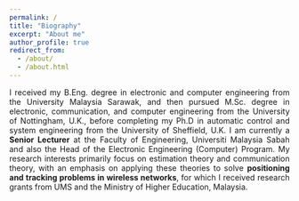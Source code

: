 ```yaml
---
permalink: /
title: "Biography"
excerpt: "About me"
author_profile: true
redirect_from: 
  - /about/
  - /about.html
---
```


<p align="justify"> 
I received my B.Eng. degree in electronic and computer engineering from the University Malaysia Sarawak, and then pursued M.Sc. degree in electronic, communication, and computer engineering from the University of Nottingham, U.K., before completing my Ph.D in automatic control and system engineering from the University of Sheffield, U.K. I am currently a <strong>Senior Lecturer</strong> at the Faculty of Engineering, Universiti Malaysia Sabah <p("https://www.ums.edu.my/fkj") </p>and also the Head of the Electronic Engineering (Computer) Program. My research interests primarily focus on estimation theory and communication theory, with an emphasis on applying these theories to solve <strong>positioning and tracking problems in wireless networks</strong>, for which I received research grants from UMS and the Ministry of Higher Education, Malaysia.
</p>


